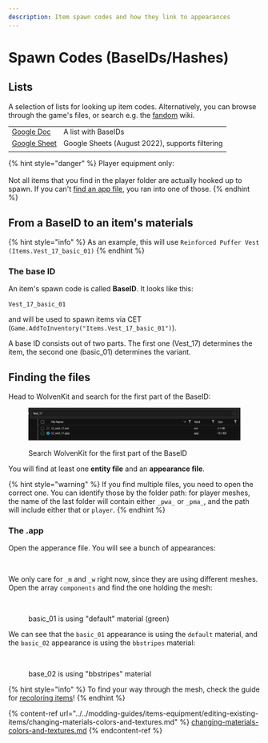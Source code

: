 ```yaml
---
description: Item spawn codes and how they link to appearances
---
```


# Spawn Codes (BaseIDs/Hashes)

## Lists

A selection of lists for looking up item codes. Alternatively, you can browse through the game's files, or search e.g. the [fandom](https://cyberpunk.fandom.com/wiki/Cyberpunk\_2077\_Clothing) wiki.

|                                                                                                                                                 |                                                 |
| ----------------------------------------------------------------------------------------------------------------------------------------------- | ----------------------------------------------- |
| [Google Doc](https://docs.google.com/document/d/e/2PACX-1vRJaq1sHobpHjNxPzjtSHVltNUXU6g5uYUfjw9zgrfaC9MQzEmEXFsqDcYVJDWS5cdpGuixH\_A\_n2fN/pub) | A list with BaseIDs                             |
| [Google Sheet](https://docs.google.com/spreadsheets/d/1UeEA0ONMtF6CNl1Cutkb4DNJ\_JiabhstfwiaA94m0ds/edit)                                       | Google Sheets (August 2022), supports filtering |
|                                                                                                                                                 |                                                 |

{% hint style="danger" %}
Player equipment only: \
\
Not all items that you find in the player folder are actually hooked up to spawn. If you can't [find an app file](spawn-codes-baseids-hashes.md#the-.app), you ran into one of those. &#x20;
{% endhint %}

## From a BaseID to an item's materials

{% hint style="info" %}
As an example, this will use `Reinforced Puffer Vest (Items.Vest_17_basic_01)`
{% endhint %}

### The base ID

An item's spawn code is called **BaseID**. It looks like this:&#x20;

```
Vest_17_basic_01
```

and will be used to spawn items via CET (`Game.AddToInventory("Items.Vest_17_basic_01")`).&#x20;

A base ID consists out of two parts. The first one (Vest\_17) determines the item, the second one (basic\_01) determines the variant.

## Finding the files

Head to WolvenKit and search for the first part of the BaseID:

<figure><img src="../../../.gitbook/assets/image (1) (4).png" alt=""><figcaption><p>Search WolvenKit for the first part of the BaseID</p></figcaption></figure>

You will find at least one **entity file** and an **appearance file**.&#x20;

{% hint style="warning" %}
If you find multiple files, you need to open the correct one. You can identify those by the folder path: for player meshes, the name of the last folder will contain either `_pwa_` or `_pma_`, and the path will include either that or `player`.
{% endhint %}

### The .app

Open the apperance file. You will see a bunch of appearances:

<figure><img src="../../../.gitbook/assets/image (26) (1).png" alt=""><figcaption></figcaption></figure>

We only care for `_m` and `_w` right now, since they are using different meshes. \
Open the array `components` and find the one holding the mesh:&#x20;

<figure><img src="../../../.gitbook/assets/image (8) (2).png" alt=""><figcaption><p>basic_01 is using "default" material (green)</p></figcaption></figure>

We can see that the `basic_01` appearance is using the `default` material, and the `basic_02` appearance is using the `bbstripes` material:

<figure><img src="../../../.gitbook/assets/image (5) (1).png" alt=""><figcaption><p>base_02 is using "bbstripes" material</p></figcaption></figure>





{% hint style="info" %}
To find your way through the mesh, check the guide for [recoloring items](../../modding-guides/items-equipment/editing-existing-items/changing-materials-colors-and-textures.md#step-2-finding-the-correct-appearance)!
{% endhint %}

{% content-ref url="../../modding-guides/items-equipment/editing-existing-items/changing-materials-colors-and-textures.md" %}
[changing-materials-colors-and-textures.md](../../modding-guides/items-equipment/editing-existing-items/changing-materials-colors-and-textures.md)
{% endcontent-ref %}





